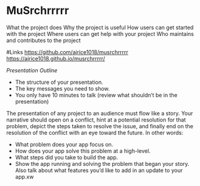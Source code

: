 # MuSrchrrrrr
What the project does
Why the project is useful
How users can get started with the project
Where users can get help with your project
Who maintains and contributes to the project

#Links
https://github.com/ajrice1018/musrchrrrrr
https://ajrice1018.github.io/musrchrrrrr/

*Presentation Outline*
* The structure of your presentation.
* The key messages you need to show.
* You only have 10 minutes to talk (review what shouldn’t be in the presentation)

The presentation of any project to an audience must flow like a story. Your narrative should open on a conflict, hint at a potential resolution for that problem, depict the steps taken to resolve the issue, and finally end on the resolution of the conflict with an eye toward the future. In other words:
* What problem does your app focus on.
* How does your app solve this problem at a high-level.
* What steps did you take to build the app.
* Show the app running and solving the problem that began your story. Also talk about what features you’d like to add in an update to your app.xw